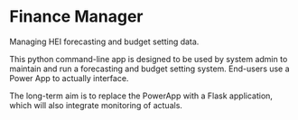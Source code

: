 # Finance Manager
Managing HEI forecasting and budget setting data. 

This python command-line app is designed to be used by system admin to maintain and run a forecasting and budget setting system. End-users use a Power App to actually interface. 

The long-term aim is to replace the PowerApp with a Flask application, which will also integrate monitoring of actuals. 
